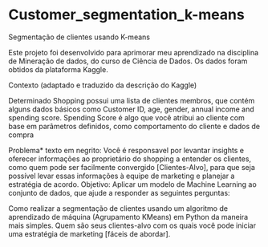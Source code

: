 # Customer_segmentation_k-means
Segmentação de clientes usando K-means


Este projeto foi desenvolvido para aprimorar meu aprendizado na disciplina de Mineração de dados, do curso de Ciência de Dados. Os dados foram obtidos da plataforma Kaggle.

Contexto (adaptado e traduzido da descrição do Kaggle)

Determinado Shopping possui uma lista de clientes membros, que contém alguns dados básicos como Customer ID, age, gender, annual income and spending score. Spending Score é algo que você atribui ao cliente com base em parâmetros definidos, como comportamento do cliente e dados de compra

Problema* texto em negrito: Você é responsavel por levantar insights e oferecer informações ao proprietário do shopping a entender os clientes, como quem pode ser facilmente convergido [Clientes-Alvo], para que seja possível levar essas informações à equipe de marketing e planejar a estratégia de acordo.
Objetivo: Aplicar um modelo de Machine Learning ao conjunto de dados, que ajude a responder as seguintes perguntas:

Como realizar a segmentação de clientes usando um algoritmo de aprendizado de máquina (Agrupamento KMeans) em Python da maneira mais simples.
Quem são seus clientes-alvo com os quais você pode iniciar uma estratégia de marketing [fáceis de abordar].

